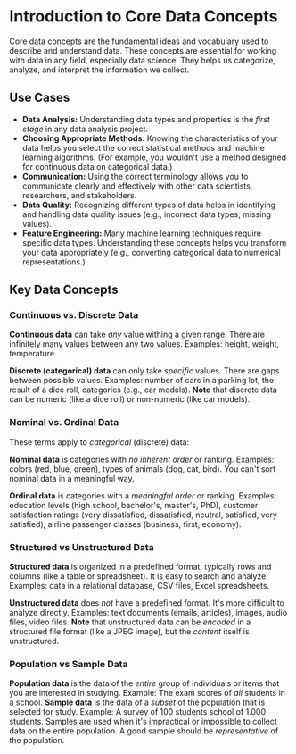 # Introduction to Core Data Concepts

Core data concepts are the fundamental ideas and vocabulary used to describe and understand data. These concepts are essential for working with data in any field, especially data science. They helps us categorize, analyze, and interpret the information we collect.

## Use Cases
* **Data Analysis:** Understanding data types and properties is the _first stage_ in any data analysis project.
* **Choosing Appropriate Methods:** Knowing the characteristics of your data helps you select the correct statistical methods and machine learning algorithms. (For example, you wouldn't use a method designed for continuous data on categorical data.)
* **Communication:** Using the correct terminology allows you to communicate clearly and effectively with other data scientists, researchers, and stakeholders.
* **Data Quality:** Recognizing different types of data helps in identifying and handling data quality issues (e.g., incorrect data types, missing values).
* **Feature Engineering:** Many machine learning techniques require specific data types. Understanding these concepts helps you transform your data appropriately (e.g., converting categorical data to numerical representations.)

## Key Data Concepts

### Continuous vs. Discrete Data
**Continuous data** can take _any_ value withing a given range. There are infinitely many values between any two values. Examples: height, weight, temperature.

**Discrete (categorical) data** can only take _specific_ values. There are gaps between possible values. Examples: number of cars in a parking lot, the result of a dice roll, categories (e.g., car models). **Note** that discrete data can be numeric (like a dice roll) or non-numeric (like car models).

### Nominal vs. Ordinal Data
These terms apply to _categorical_ (discrete) data:

**Nominal data** is categories with _no inherent order_ or ranking. Examples: colors (red, blue, green), types of animals (dog, cat, bird). You can't sort nominal data in a meaningful way. 

**Ordinal data** is categories with a _meaningful order_ or ranking. Examples: education levels (high school, bachelor's, master's, PhD), customer satisfaction ratings (very dissatisfied, dissatisfied, neutral, satisfied, very satisfied), airline passenger classes (business, first, economy).

### Structured vs Unstructured Data
**Structured data** is organized in a predefined format, typically rows and columns (like a table or spreadsheet). It is easy to search and analyze. Examples: data in a relational database, CSV files, Excel spreadsheets.

**Unstructured data** does _not_ have a predefined format. It's more difficult to analyze directly. Examples: text documents (emails, articles), images, audio files, video files. **Note** that unstructured data can be _encoded_ in a structured file format (like a JPEG image), but the _content_ itself is unstructured.

### Population vs Sample Data
**Population data** is the data of the _entire_ group of individuals or items that you are interested in studying. Example: The exam scores of _all_ students in a school.
**Sample data** is the data of a _subset_ of the population that is selected for study. Example: A survey of 100 students school of 1.000 students. Samples are used when it's impractical or impossible to collect data on the entire population. A good sample should be _representative_ of the population.


